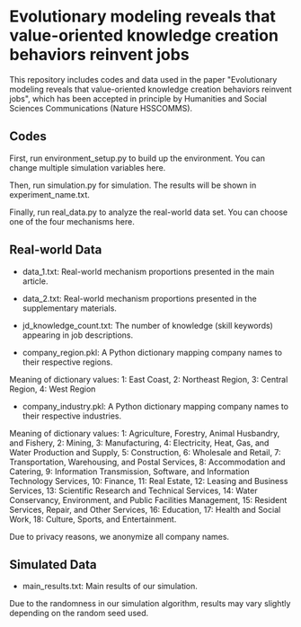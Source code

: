 # Evolutionary modeling reveals that value-oriented knowledge creation behaviors reinvent jobs

This repository includes codes and data used in the paper "Evolutionary modeling reveals that value-oriented knowledge creation behaviors reinvent jobs", which has been accepted in principle by Humanities and Social Sciences Communications (Nature HSSCOMMS).

## Codes

First, run environment_setup.py to build up the environment.
You can change multiple simulation variables here.

Then, run simulation.py for simulation.
The results will be shown in experiment_name.txt.

Finally, run real_data.py to analyze the real-world data set.
You can choose one of the four mechanisms here.

## Real-world Data

* data_1.txt: Real-world mechanism proportions presented in the main article.

* data_2.txt: Real-world mechanism proportions presented in the supplementary materials.

* jd_knowledge_count.txt: The number of knowledge (skill keywords) appearing in job descriptions.

* company_region.pkl: A Python dictionary mapping company names to their respective regions.

Meaning of dictionary values: 1: East Coast, 2: Northeast Region, 3: Central Region, 4: West Region

* company_industry.pkl: A Python dictionary mapping company names to their respective industries.

Meaning of dictionary values:
1: Agriculture, Forestry, Animal Husbandry, and Fishery,
2: Mining,
3: Manufacturing,
4: Electricity, Heat, Gas, and Water Production and Supply,
5: Construction,
6: Wholesale and Retail,
7: Transportation, Warehousing, and Postal Services,
8: Accommodation and Catering,
9: Information Transmission, Software, and Information Technology Services,
10: Finance,
11: Real Estate,
12: Leasing and Business Services,
13: Scientific Research and Technical Services,
14: Water Conservancy, Environment, and Public Facilities Management,
15: Resident Services, Repair, and Other Services,
16: Education,
17: Health and Social Work,
18: Culture, Sports, and Entertainment.

Due to privacy reasons, we anonymize all company names.


## Simulated Data

* main_results.txt: Main results of our simulation.

Due to the randomness in our simulation algorithm, results may vary slightly depending on the random seed used.

